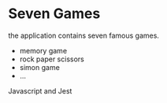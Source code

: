 # Seven Games

the application contains seven famous games.
- memory game
- rock paper scissors
- simon game
- ...

Javascript and Jest